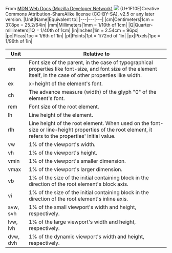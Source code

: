 From [MDN Web Docs (Mozilla Developer Network)](https://developer.mozilla.org/en-US/docs/Learn/CSS/Building_blocks/Values_and_units)
<img src='https://upload.wikimedia.org/wikipedia/commons/2/29/Cc-sa.svg' />
(U+1F10E)Creative Commons Attribution-ShareAlike license (CC-BY-SA), v2.5 or any later version.
|Unit|Name|Equivalent to|
|---|---|---|
|cm|Centimeters|1cm = 37.8px = 25.2/64in|
|mm|Millimeters|1mm = 1/10th of 1cm|
|Q|Quarter-millimeters|1Q = 1/40th of 1cm|
|in|Inches|1in = 2.54cm = 96px|
|pc|Picas|1pc = 1/6th of 1in|
|pt|Points|1pt = 1/72nd of 1in|
|px|Pixels|1px = 1/96th of 1in|

|Unit|Relative to|
|---|---
|em|Font size of the parent, in the case of typographical properties like font-size, and font size of the element itself, in the case of other properties like width.|
|ex|x-height of the element's font.|
|ch|The advance measure (width) of the glyph "0" of the element's font.|
|rem|Font size of the root element.|
|lh|Line height of the element.|
|rlh|Line height of the root element. When used on the font-size or line-height properties of the root element, it refers to the properties' initial value.|
|vw|1% of the viewport's width.|
|vh|1% of the viewport's height.|
|vmin|1% of the viewport's smaller dimension.|
|vmax|1% of the viewport's larger dimension.|
|vb|1% of the size of the initial containing block in the direction of the root element's block axis.|
|vi|1% of the size of the initial containing block in the direction of the root element's inline axis.|
|svw, svh|1% of the small viewport's width and height, respectively.|
|lvw, lvh|1% of the large viewport's width and height, respectively.|
|dvw, dvh|1% of the dynamic viewport's width and height, respectively.|
